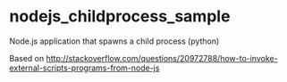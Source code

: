 # nodejs_childprocess_sample
Node.js application that spawns a child process (python)

Based on http://stackoverflow.com/questions/20972788/how-to-invoke-external-scripts-programs-from-node-js
